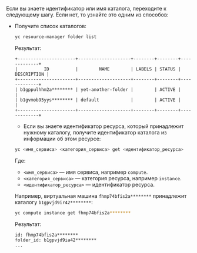 Если вы знаете идентификатор или имя каталога, переходите к следующему шагу. Если нет, то узнайте это одним из способов:

* Получите список каталогов:
  ```bash
  yc resource-manager folder list
  ```

  Результат:

  ```
  +----------------------+--------------------+--------+--------+-------------+
  |          ID          |        NAME        | LABELS | STATUS | DESCRIPTION |
  +----------------------+--------------------+--------+--------+-------------+
  | b1gppulhhm2a******** | yet-another-folder |        | ACTIVE |             |
  | b1gvmob95yys******** | default            |        | ACTIVE |             |
  +----------------------+--------------------+--------+--------+-------------+
  ```

  * Если вы знаете идентификатор ресурса, который принадлежит нужному каталогу, получите идентификатор каталога из информации об этом ресурсе:

  ```bash
  yc <имя_сервиса> <категория_сервиса> get <идентификатор_ресурса>
  ```

  Где:
  * `<имя_сервиса>` — имя сервиса, например `compute`.
  * `<категория_сервиса>` — категория ресурса, например `instance`.
  * `<идентификатор_ресурса>` — идентификатор ресурса.

  Например, виртуальная машина `fhmp74bfis2a********` принадлежит каталогу `b1gpvjd9ir42********`:

  ```bash
  yc compute instance get fhmp74bfis2a********
  ```
          
  Результат:

  ```
  id: fhmp74bfis2a********
  folder_id: b1gpvjd9ia42********
  ...
  ```
